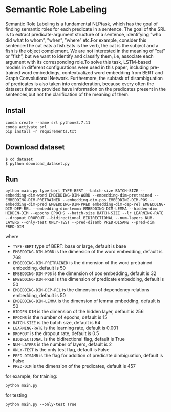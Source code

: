 # Semantic Role Labeling

Semantic Role Labeling is a fundamental NLPtask, which has the goal of finding semantic roles for each predicate in a sentence.
The goal of the SRL is to extract predicate-argument structure of a sentence, identifying ”who did what to whom”, ”when”, ”where” etc.For example, consider this sentence:The cat eats a fish.Eats is the verb,The cat is the subject and a fish is the object complement. We are not interested in the meaning of ”cat” or ”fish”, but we want to identify and classify them, i.e, associate each argument with its corresponding role.To solve this task, LSTM-based models in different configurations were used in this paper, including pre-trained word embeddings, contextualized word embedding from BERT and Graph Convolutional Network. Furthermore, the subtask of disambiguation of predicates is also taken into consideration, because every often the datasets that are provided have information on the predicates present in the sentences,but not the clarification of the meaning of them.

## Install 

```
conda create --name srl python=3.7.11
conda activate srl
pip install -r requirements.txt
```
## Download dataset
```
$ cd dataset
$ python download_dataset.py
```

## Run

```
python main.py type-bert TYPE-BERT --batch-size BATCH-SIZE --embedding-dim-word EMBEDDING-DIM-WORD --embedding-dim-pretrained -- EMBEDDING-DIM-PRETRAINED --embedding-dim-pos EMBEDDING-DIM-POS --embedding-dim-pred EMBEDDING-DIM-PRED embedding-dim-dep-rel EMBEDDING-DIM-DEP-REL --embedding-dim-lemma EMBEDDING-DIM-LEMMA --hidden-dim HIDDEN-DIM --epochs EPOCHS --batch-size BATCH-SIZE --lr LEARNING-RATE --dropout DROPOUT --bidirectional BIDIRECTIONAL --num-layers NUM-LAYERS --only-test ONLY-TEST --pred-disamb PRED-DISAMB --pred-dim PRED-DIM
```
where

- `TYPE-BERT` type of BERT: base or large, default is base
- `EMBEDDING-DIM-WORD` is the dimension of the word embedding, default is 768
- `EMBEDDING-DIM-PRETRAINED` is the dimension of the word pretrained embedding, default is 50
- `EMBEDDING-DIM-POS` is the dimension of pos embedding, default is 32
- `EMBEDDING-DIM-PRED` is the dimension of predicate embedding, default is 50
- `EMBEDDING-DIM-DEP-REL` is the dimension of dependency relations embedding, default is 50
- `EMBEDDING-DIM-LEMMA` is the dimension of lemma embedding, default is 50
- `HIDDEN-DIM` is the dimension of the hidden layer, default is 256
- `EPOCHS` is the number of epochs, default is 15
- `BATCH-SIZE` is the batch size, default is 64
- `LEARNING-RATE` is the learning rate, default is 0.001
- `DROPOUT` is the dropout rate, default is 0.5
- `BIDIRECTIONAL` is the bidirectional flag, default is True
- `NUM-LAYERS` is the number of layers, default is 2
- `ONLY-TEST` is the only test flag, default is False
- `PRED-DISAMB` is the flag for addition of predicate dimbiguation, default is False
- `PRED-DIM` is the dimension of the predicates, default is 457

for example, for training:

```
python main.py
```

for testing
```
python main.py --only-test True
```
